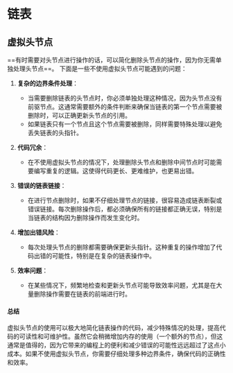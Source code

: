 # 链表
## 虚拟头节点
==有时需要对头节点进行操作的话，可以简化删除头节点的操作，因为你无需单独处理头节点==。
下面是一些不使用虚拟头节点可能遇到的问题：

1. **复杂的边界条件处理**：
    
    - 当需要删除链表的头节点时，你必须单独处理这种情况，因为头节点没有前驱节点。这通常需要额外的条件判断来确保当链表的第一个节点需要被删除时，可以正确更新头节点的引用。
    - 如果链表只有一个节点且这个节点需要被删除，同样需要特殊处理以避免丢失链表的头指针。
2. **代码冗余**：
    
    - 在不使用虚拟头节点的情况下，处理删除头节点和删除中间节点时可能需要编写重复的逻辑。这使得代码更长、更难维护，也更易出错。
3. **错误的链表链接**：
    
    - 在进行节点删除时，如果不仔细处理节点的链接，很容易造成链表断裂或错误链接。每次删除操作后，都必须确保所有的链接都正确无误，特别是当链表的结构因为删除操作而发生变化时。
4. **增加出错风险**：
    
    - 每次处理头节点的删除都需要确保更新头指针。这种重复的操作增加了代码出错的可能性，特别是在复杂的链表操作中。
5. **效率问题**：
    
    - 在某些情况下，频繁地检查和更新头节点可能导致效率问题，尤其是在大量删除操作需要在链表的前端进行时。

#### 总结

虚拟头节点的使用可以极大地简化链表操作的代码，减少特殊情况的处理，提高代码的可读性和可维护性。虽然它会稍微增加内存的使用（一个额外的节点），但这通常是值得的，因为它带来的编程上的便利和减少错误的可能性远远超过了这点小成本。如果不使用虚拟头节点，你需要仔细处理多种边界条件，确保代码的正确性和效率。